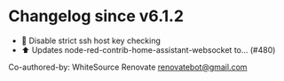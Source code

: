 # Changelog since v6.1.2
- :hammer: Disable strict ssh host key checking 
- :arrow_up: Updates node-red-contrib-home-assistant-websocket to… (#480)

Co-authored-by: WhiteSource Renovate <renovatebot@gmail.com> 
